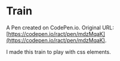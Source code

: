 # Train 

A Pen created on CodePen.io. Original URL: [https://codepen.io/ract/pen/mdzMqaK](https://codepen.io/ract/pen/mdzMqaK).

I made this train to play with css elements.